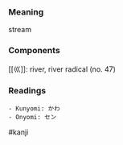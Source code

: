### Meaning

stream

### Components

[[巛]]: river, river radical (no. 47)

### Readings

```
- Kunyomi: かわ
- Onyomi: セン
```

#kanji